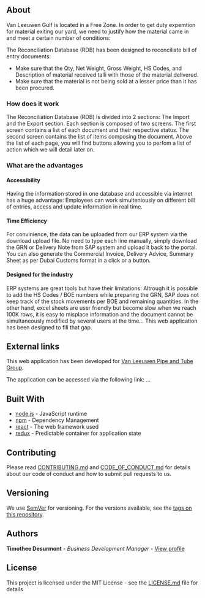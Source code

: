 ## About
Van Leeuwen Gulf is located in a Free Zone. In order to get duty expemtion for material exiting our yard, we need to justify how the material came in and meet a certain number of conditions:

The Reconciliation Database (RDB) has been designed to reconciliate bill of entry documents: 
- Make sure that the Qty, Net Weight, Gross Weight, HS Codes, and Description of material received talli with those of the material delivered.
- Make sure that the material is not being sold at a lesser price than it has been procured.

### How does it work

The Reconciliation Database (RDB) is divided into 2 sections: The Import and the Export section. Each section is composed of two screens. The first screen contains a list of each document and their respective status. The second screen contains the list of items composing the document. Above the list of each page, you will find buttons allowing you to perfom a list of action which we will detail later on.

### What are the advantages

#### Accessibility

Having the information stored in one database and accessible via internet has a huge advantage: Employees can work simulteniously on different bill of entries, access and update information in real time.

#### Time Efficiency

For convinience, the data can be uploaded from our ERP system via the download upload file. No need to type each line manually, simply download the GRN or Delivery Note from SAP system and upload it back to the portal. You can also generate  the Commercial Invoice, Delivery Advice, Summary Sheet as per Dubai Customs format in a click or a button.

#### Designed for the industry

ERP systems are great tools but have their limitations: Altrough it is possible to add the HS Codes / BOE numbers while preparing the  GRN, SAP does not keep track of the stock movements per BOE and remaining quantities. In the other hand, excel sheets are user friendly but become slow when we reach 100K rows, it is easy to misplace information and the document cannot be simultaneously modified by several users at the time... This web application has been designed to fill that gap.

## External links

This web application has been developed for [Van Leeuwen Pipe and Tube Group](https://www.vanleeuwen.com/en/).

The application can be accessed via the following link: ...

## Built With

* [node.js](https://nodejs.org/en/) - JavaScript runtime
* [npm](https://www.npmjs.com) - Dependency Management
* [react](reactjs.org) - The web framework used
* [redux](https://redux.js.org/) - Predictable container for application state

## Contributing

Please read [CONTRIBUTING.md](CONTRIBUTING.md) and [CODE_OF_CONDUCT.md](CODE_OF_CONDUCT.md) for details about our code of conduct and how to submit pull requests to us.

## Versioning

We use [SemVer](http://semver.org/) for versioning. For the versions available, see the [tags on this repository](https://github.com/Sampaguitas/reconciliation_client/tags). 

## Authors

**Timothee Desurmont** - *Business Development Manager* - [View profile](https://www.linkedin.com/in/timothee-desurmont-82243245/)

## License

This project is licensed under the MIT License - see the [LICENSE.md](LICENSE.md) file for details
